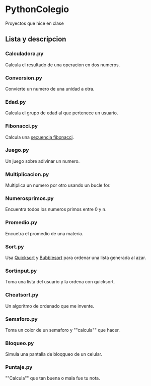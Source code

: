 # PythonColegio
Proyectos que hice en clase
## Lista y descripcion
### Calculadora.py
Calcula el resultado de una operacion en dos numeros.
### Conversion.py
Convierte un numero de una unidad a otra.
### Edad.py
Calcula el grupo de edad al que pertenece un usuario.
### Fibonacci.py
Calcula una [secuencia fibonacci](https://es.wikipedia.org/wiki/Sucesi%C3%B3n_de_Fibonacci).
### Juego.py
Un juego sobre adivinar un numero.
### Multiplicacion.py
Multiplica un numero por otro usando un bucle for.
### Numerosprimos.py
Encuentra todos los numeros primos entre 0 y n.
### Promedio.py
Encuetra el promedio de una materia.
### Sort.py
Usa [Quicksort](https://www.geeksforgeeks.org/quick-sort/) y [Bubblesort](https://www.geeksforgeeks.org/bubble-sort/) para ordenar una lista generada al azar.
### Sortinput.py
Toma una lista del usuario y la ordena con quicksort.
### Cheatsort.py
Un algoritmo de ordenado que me invente.
### Semaforo.py
Toma un color de un semaforo y ""calcula"" que hacer.
### Bloqueo.py
Simula una pantalla de bloqqueo de un celular.
### Puntaje.py
""Calcula"" que tan buena o mala fue tu nota.